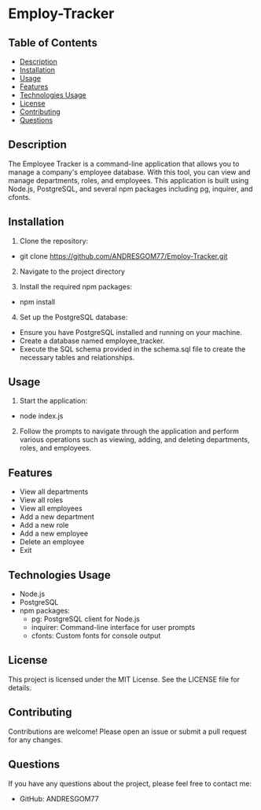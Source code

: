 # Employ-Tracker

## Table of Contents

- [Description](#Description)
- [Installation](#installation)
- [Usage](#Usage)
- [Features](#features)
- [Technologies Usage](#technologies-usage)
- [License](#license)
- [Contributing](#contributing)
- [Questions](#Questions)

## Description

The Employee Tracker is a command-line application that allows you to manage a company's employee database. With this tool, you can view and manage departments, roles, and employees. This application is built using Node.js, PostgreSQL, and several npm packages including pg, inquirer, and cfonts.

## Installation

1. Clone the repository:

- git clone https://github.com/ANDRESGOM77/Employ-Tracker.git

2. Navigate to the project directory

3. Install the required npm packages:

- npm install

4. Set up the PostgreSQL database:

- Ensure you have PostgreSQL installed and running on your machine.
- Create a database named employee_tracker.
- Execute the SQL schema provided in the schema.sql file to create the necessary tables and relationships.

## Usage 

1. Start the application:

- node index.js

2. Follow the prompts to navigate through the application and perform various operations such as viewing, adding, and deleting departments, roles, and employees.

## Features

- View all departments
- View all roles
- View all employees
- Add a new department
- Add a new role
- Add a new employee
- Delete an employee
- Exit

## Technologies Usage

- Node.js
- PostgreSQL
- npm packages:
    - pg: PostgreSQL client for Node.js
    - inquirer: Command-line interface for user prompts
    - cfonts: Custom fonts for console output

## License

This project is licensed under the MIT License. See the LICENSE file for details.

## Contributing

Contributions are welcome! Please open an issue or submit a pull request for any changes.

## Questions

If you have any questions about the project, please feel free to contact me:

- GitHub: ANDRESGOM77